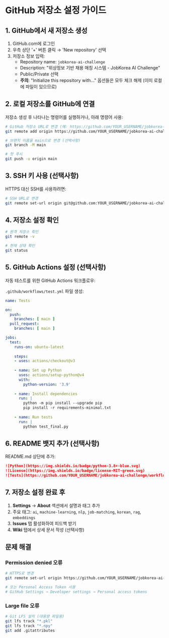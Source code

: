 # GitHub 저장소 설정 가이드

## 1. GitHub에서 새 저장소 생성

1. GitHub.com에 로그인
2. 우측 상단 '+' 버튼 클릭 → 'New repository' 선택
3. 저장소 정보 입력:
   - Repository name: `jobkorea-ai-challenge`
   - Description: "위상정보 기반 채용 매칭 시스템 - JobKorea AI Challenge"
   - Public/Private 선택
   - **주의**: "Initialize this repository with..." 옵션들은 모두 체크 해제 (이미 로컬에 파일이 있으므로)

## 2. 로컬 저장소를 GitHub에 연결

저장소 생성 후 나타나는 명령어를 실행하거나, 아래 명령어 사용:

```bash
# GitHub 저장소 URL로 변경 (예: https://github.com/YOUR_USERNAME/jobkorea-ai-challenge.git)
git remote add origin https://github.com/YOUR_USERNAME/jobkorea-ai-challenge.git

# 브랜치 이름을 main으로 변경 (선택사항)
git branch -M main

# 첫 푸시
git push -u origin main
```

## 3. SSH 키 사용 (선택사항)

HTTPS 대신 SSH를 사용하려면:

```bash
# SSH URL로 변경
git remote set-url origin git@github.com:YOUR_USERNAME/jobkorea-ai-challenge.git
```

## 4. 저장소 설정 확인

```bash
# 원격 저장소 확인
git remote -v

# 현재 상태 확인
git status
```

## 5. GitHub Actions 설정 (선택사항)

자동 테스트를 위한 GitHub Actions 워크플로우:

`.github/workflows/test.yml` 파일 생성:

```yaml
name: Tests

on:
  push:
    branches: [ main ]
  pull_request:
    branches: [ main ]

jobs:
  test:
    runs-on: ubuntu-latest
    
    steps:
    - uses: actions/checkout@v3
    
    - name: Set up Python
      uses: actions/setup-python@v4
      with:
        python-version: '3.9'
    
    - name: Install dependencies
      run: |
        python -m pip install --upgrade pip
        pip install -r requirements-minimal.txt
        
    - name: Run tests
      run: |
        python test_final.py
```

## 6. README 뱃지 추가 (선택사항)

README.md 상단에 추가:

```markdown
![Python](https://img.shields.io/badge/python-3.8+-blue.svg)
![License](https://img.shields.io/badge/license-MIT-green.svg)
![Tests](https://github.com/YOUR_USERNAME/jobkorea-ai-challenge/workflows/Tests/badge.svg)
```

## 7. 저장소 설정 완료 후

1. **Settings** → **About** 섹션에서 설명과 태그 추가
2. 주요 태그: `ai`, `machine-learning`, `nlp`, `job-matching`, `korean`, `rag`, `embeddings`
3. **Issues** 탭 활성화하여 피드백 받기
4. **Wiki** 탭에서 상세 문서 작성 (선택사항)

## 문제 해결

### Permission denied 오류
```bash
# HTTPS로 변경
git remote set-url origin https://github.com/YOUR_USERNAME/jobkorea-ai-challenge.git

# 또는 Personal Access Token 사용
# GitHub Settings → Developer settings → Personal access tokens
```

### Large file 오류
```bash
# Git LFS 설치 (대용량 파일용)
git lfs track "*.pkl"
git lfs track "*.npy"
git add .gitattributes
```